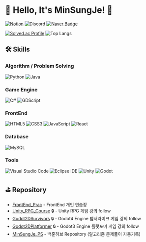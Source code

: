 # 👋 Hello, It's MinSungJe! 👋  
[![Notion](https://img.shields.io/badge/MinSungJe%20PS%20Notion-000000?style=for-the-badge&logo=notion&logoColor=white)](https://minsungje.notion.site/1c515f77116d46b688b95c30997bcdfd?v=6bf2d97d56c045c8af35027cd7b9cfc9&pvs=4)
![Discord](https://img.shields.io/badge/imSungJe-7289DA?style=for-the-badge&logo=discord&logoColor=white)
[![Naver Badge](https://img.shields.io/badge/Naver%20Mail-03C75A?style=for-the-badge&logo=Naver&logoColor=white&link=mailto:minje813@naver.com)](mailto:minje813@naver.com)  

[![Solved.ac Profile](http://mazassumnida.wtf/api/v2/generate_badge?boj=minje813)](https://solved.ac/minje813/)
![Top Langs](https://github-readme-stats.vercel.app/api/top-langs/?username=MinSungJe&layout=compact&theme=dark)  

## 🛠 Skills
### Algorithm / Problem Solving
![Python](https://img.shields.io/badge/python-3670A0?style=for-the-badge&logo=python&logoColor=ffdd54)
![Java](https://img.shields.io/badge/Java-ED8B00?style=for-the-badge&logo=openjdk&logoColor=white)
### Game Engine
![C#](https://img.shields.io/badge/c%23-%23239120.svg?style=for-the-badge&logo=csharp&logoColor=white)
![GDScript](https://img.shields.io/badge/gdscript-478CBF?style=for-the-badge&logo=godotengine&logoColor=white)
### FrontEnd
![HTML5](https://img.shields.io/badge/HTML5-E34F26?style=for-the-badge&logo=html5&logoColor=white)
![CSS3](https://img.shields.io/badge/css3-%231572B6.svg?style=for-the-badge&logo=css3&logoColor=white)
![JavaScript](https://img.shields.io/badge/javascript-%23323330.svg?style=for-the-badge&logo=javascript&logoColor=%23F7DF1E)
![React](https://img.shields.io/badge/react-%2320232a.svg?style=for-the-badge&logo=react&logoColor=%2361DAFB)
### Database
![MySQL](https://img.shields.io/badge/mysql-%2300f.svg?style=for-the-badge&logo=mysql&logoColor=white)

### Tools
![Visual Studio Code](https://img.shields.io/badge/Visual%20Studio%20Code-007ACC.svg?&style=for-the-badge&logo=Visual%20Studio%20Code&logoColor=white)
![Eclipse IDE](https://img.shields.io/badge/Eclipse%20IDE-2C2255.svg?&style=for-the-badge&logo=Eclipse%20IDE&logoColor=white)
![Unity](https://img.shields.io/badge/unity-%23000000.svg?style=for-the-badge&logo=unity&logoColor=white)
![Godot](https://img.shields.io/badge/godot%20engine-478CBF?style=for-the-badge&logo=godotengine&logoColor=white)

## ⛳ Repository
- [FrontEnd_Prac](https://github.com/MinSungJe/FrontEnd_Prac) - FrontEnd 개인 연습장
- [Unity_RPG_Course](https://github.com/MinSungJe/Unity_RPG_Course/) 🔒 - Unity RPG 게임 강의 follow
- [Godot2DSurvivors](https://github.com/MinSungJe/Godot2DSurvivors) 🔒 - Godot4 Engine 뱀서라이크 게임 강의 follow
- [Godot2DPlatformer](https://github.com/MinSungJe/Godot2DPlatformer) 🔒 - Godot3 Engine 플랫포머 게임 강의 follow
- [MinSungJe_PS](https://github.com/MinSungJe/MinSungJe_PS) - 백준허브 Repository (알고리즘 문제풀이 자동기록)

